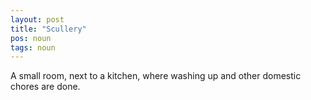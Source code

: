 ```yaml
---
layout: post
title: "Scullery"
pos: noun
tags: noun
---
```

A small room, next to a kitchen, where washing up and other domestic chores are done.
